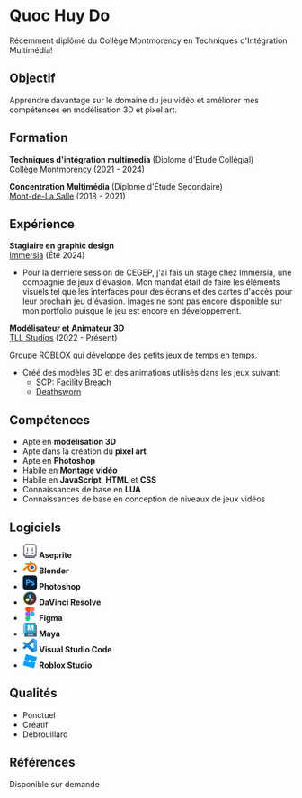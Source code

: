 # Quoc Huy Do
Récemment diplômé du Collège Montmorency en Techniques d'Intégration Multimédia!

## Objectif
Apprendre davantage sur le domaine du jeu vidéo et améliorer mes compétences en modélisation 3D et pixel art.

## Formation

**Techniques d'intégration multimedia** (Diplome d'Étude Collégial) <br>
[Collège Montmorency](https://www.cmontmorency.qc.ca/) (2021 - 2024)

**Concentration Multimédia** (Diplome d'Étude Secondaire) <br>
[Mont-de-La Salle](https://montdelasalle.cslaval.qc.ca/) (2018 - 2021)

## Expérience

**Stagiaire en graphic design**<br>
[Immersia](https://immersia.ca/) (Été 2024)

- Pour la dernière session de CEGEP, j'ai fais un stage chez Immersia, une compagnie de jeux d'évasion. Mon mandat était de faire les éléments visuels tel que les interfaces pour des écrans et des cartes d'accès pour leur prochain jeu d'évasion. Images ne sont pas encore disponible sur mon portfolio puisque le jeu est encore en développement.

**Modélisateur et Animateur 3D**<br>
[TLL Studios](https://www.roblox.com/groups/2755650/TLL-Studios#!/about) (2022 - Présent)

Groupe ROBLOX qui développe des petits jeux de temps en temps.

- Créé des modèles 3D et des animations utilisés dans les jeux suivant:
  - [SCP: Facility Breach](https://www.roblox.com/games/10192723897/SCP-Facility-Breach)
  - [Deathsworn](https://www.roblox.com/games/13202913676/Deathsworn)
  
## Compétences
- Apte en **modélisation 3D**
- Apte dans la création du **pixel art**
- Apte en **Photoshop**
- Habile en **Montage vidéo**
- Habile en **JavaScript**, **HTML** et **CSS**
- Connaissances de base en **LUA**
- Connaissances de base en conception de niveaux de jeux vidéos

## Logiciels
- <img src="img/asepritelogo.png" alt="Aseprite Logo" style="width:25px; height:25px;"> **Aseprite**
- <img src="img/blenderlogo.png" alt="Blender Logo" style="width:25px; height:25px;"> **Blender**
- <img src="img/photoshoplogo.png" alt="Photoshop Logo" style="width:25px; height:25px;"> **Photoshop**
- <img src="img/davinci_logo.png" alt="Davinci Resolve Logo" style="width:25px; height:25px;"> **DaVinci Resolve**
- <img src="img/figmalogo.png" alt="Figma Logo" style="width:25px; height:25px;"> **Figma**
- <img src="img/mayalogo.png" alt="Maya Logo" style="width:25px; height:25px;"> **Maya**
- <img src="img/vscodelogo.png" alt="VSC Logo" style="width:25px; height:25px;"> **Visual Studio Code**
- <img src="img/robloxstudiologo.png" alt="Roblox Studio Logo" style="width:25px; height:25px;"> **Roblox Studio**

## Qualités
- Ponctuel
- Créatif
- Débrouillard

## Références
Disponible sur demande
